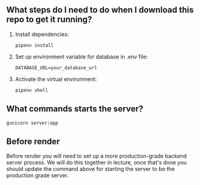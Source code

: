 ## What steps do I need to do when I download this repo to get it running?

1. Install dependencies:
   ```
   pipenv install
   ```

2. Set up environment variable for database in .env file:
   ```
   DATABASE_URL=your_database_url
   ```

3. Activate the virtual environment:
   ```
   pipenv shell
   ```

## What commands starts the server?

```
gunicorn server:app
```

## Before render

Before render you will need to set up a more production-grade backend server process. We will do this together in lecture, once that's done you should update the command above for starting the server to be the production grade server.